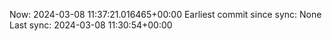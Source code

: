 Now: 2024-03-08 11:37:21.016465+00:00 Earliest commit since sync: None Last sync: 2024-03-08 11:30:54+00:00
